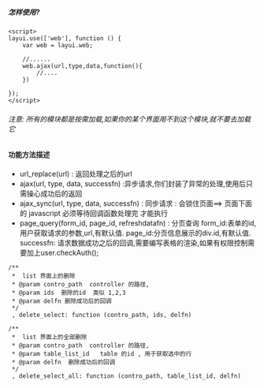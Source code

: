 ##### 怎样使用?
```
<script>
layui.use(['web'], function () {
    var web = layui.web;

    //......
    web.ajax(url,type,data,function(){
        //....
    })
    
});    
</script>
```
###### 注意: 所有的模块都是按需加载,如果你的某个界面用不到这个模块,就不要去加载它

#### 功能方法描述
- url_replace(url) : 返回处理之后的url
- ajax(url, type, data, successfn) :异步请求,你们封装了异常的处理,使用后只需操心成功后的返回
- ajax_sync(url, type, data, successfn) : 同步请求 : 会锁住页面==> 页面下面的 javascript 必须等待回调函数处理完 才能执行
- page_query(form_id, page_id, refreshdatafn) : 分页查询 form_id:表单的id,用户获取请求的参数,url,有默认值. page_id:分页信息展示的div.id,有默认值. successfn: 请求数据成功之后的回调,需要编写表格的渲染,如果有权限控制需要加上user.checkAuth();
```
/**
 *  list 界面上的删除
 * @param contro_path  controller 的路径,
 * @param ids  删除的id  类似 1,2,3
 * @param delfn 删除成功后的回调
 */
 , delete_select: function (contro_path, ids, delfn)
```
```
/**
 *  list 界面上的全部删除
 * @param contro_path  controller 的路径,
 * @param table_list_id   table 的id , 用于获取选中的行
 * @param delfn  删除成功后的回调
 */
 , delete_select_all: function (contro_path, table_list_id, delfn)
```